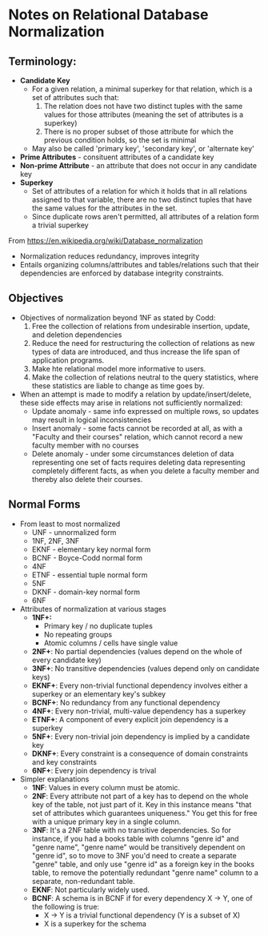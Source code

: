 # Notes on Relational Database Normalization

## Terminology:

* **Candidate Key** 
    * For a given relation, a minimal superkey for that relation, which is a set of attributes such that:
        1. The relation does not have two distinct tuples with the same values for those attributes (meaning the set of attributes is a superkey)
        1. There is no proper subset of those attribute for which the previous condition holds, so the set is minimal
    * May also be called 'primary key', 'secondary key', or 'alternate key'
* **Prime Attributes** - consituent attributes of a candidate key
* **Non-prime Attribute** - an attribute that does not occur in any candidate key
* **Superkey**
    * Set of attributes of a relation for which it holds that in all relations assigned to that variable, there are no two distinct tuples that have the same values for the attributes in the set.
    * Since duplicate rows aren't permitted, all attributes of a relation form a trivial superkey

From https://en.wikipedia.org/wiki/Database_normalization

* Normalization reduces redundancy, improves integrity
* Entails organizing columns/attributes and tables/relations such that their dependencies are enforced by database integrity constraints.

## Objectives

* Objectives of normalization beyond 1NF as stated by Codd:
    1. Free the collection of relations from undesirable insertion, update, and deletion dependencies
    1. Reduce the need for restructuring the collection of relations as new types of data are introduced, and thus increase the life span of application programs.
    1. Make hte relational model more informative to users.
    1. Make the collection of relations neutral to the query statistics, where these statistics are liable to change as time goes by.
* When an attempt is made to modify a relation by update/insert/delete, these side effects may arise in relations not sufficiently normalized:
    * Update anomaly - same info expressed on multiple rows, so updates may result in logical inconsistencies
    * Insert anomaly - some facts cannot be recorded at all, as with a "Faculty and their courses" relation, which cannot record a new faculty member with no courses
    * Delete anomaly - under some circumstances deletion of data representing one set of facts requires deleting data representing completely different facts, as when you delete a faculty member and thereby also delete their courses.

## Normal Forms

* From least to most normalized
    * UNF - unnormalized form
    * 1NF, 2NF, 3NF
    * EKNF - elementary key normal form
    * BCNF - Boyce-Codd normal form
    * 4NF
    * ETNF - essential tuple normal form
    * 5NF
    * DKNF - domain-key normal form
    * 6NF
* Attributes of normalization at various stages
    * **1NF+:**
        * Primary key / no duplicate tuples
        * No repeating groups
        * Atomic columns / cells have single value
    * **2NF+**: No partial dependencies (values depend on the whole of every candidate key)
    * **3NF+**: No transitive dependencies (values depend only on candidate keys)
    * **EKNF+**: Every non-trivial functional dependency involves either a superkey or an elementary key's subkey
    * **BCNF+**: No redundancy from any functional dependency
    * **4NF+**: Every non-trivial, multi-value dependency has a superkey
    * **ETNF+**: A component of every explicit join dependency is a superkey
    * **5NF+**: Every non-trivial join dependency is implied by a candidate key
    * **DKNF+**: Every constraint is a consequence of domain constraints and key constraints
    * **6NF+**: Every join dependency is trival
* Simpler explanations
    * **1NF**: Values in every column must be atomic.
    * **2NF**: Every attribute not part of a key has to depend on the whole key of the table, not just part of it. Key in this instance means "that set of attributes which guarantees uniqueness." You get this for free with a unique primary key in a single column.
    * **3NF**: It's a 2NF table with no transitive dependencies. So for instance, if you had a books table with columns "genre id" and "genre name", "genre name" would be transitively dependent on "genre id", so to move to 3NF you'd need to create a separate "genre" table, and only use "genre id" as a foreign key in the books table, to remove the potentially redundant "genre name" column to a separate, non-redundant table.
    * **EKNF**: Not particularly widely used.
    * **BCNF**: A schema is in BCNF if for every dependency X &rarr; Y, one of the following is true:
        * X &rarr; Y is a trivial functional dependency (Y is a subset of X)
        * X is a superkey for the schema
